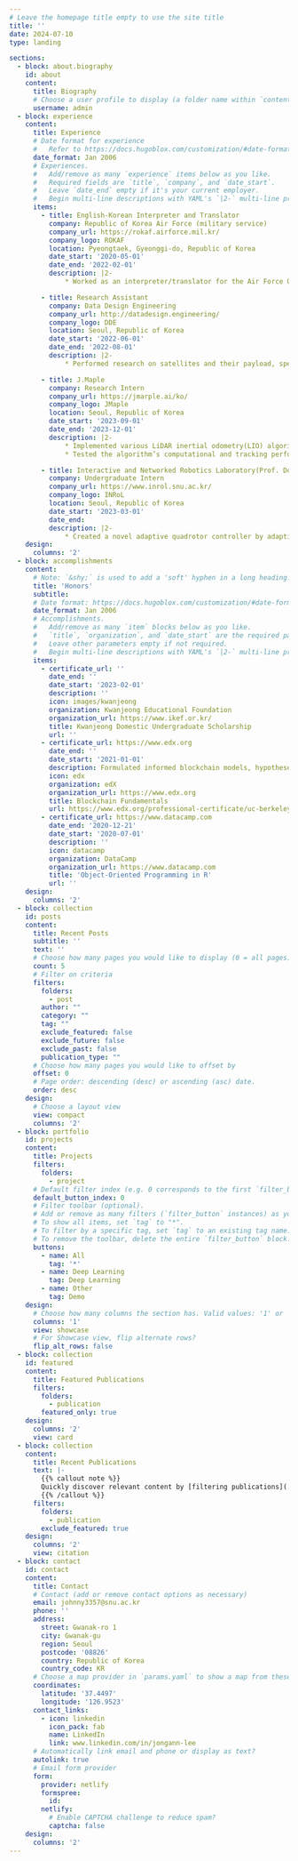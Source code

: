 ```yaml
---
# Leave the homepage title empty to use the site title
title: ''
date: 2024-07-10
type: landing

sections:
  - block: about.biography
    id: about
    content:
      title: Biography
      # Choose a user profile to display (a folder name within `content/authors/`)
      username: admin
  - block: experience
    content:
      title: Experience
      # Date format for experience
      #   Refer to https://docs.hugoblox.com/customization/#date-format
      date_format: Jan 2006
      # Experiences.
      #   Add/remove as many `experience` items below as you like.
      #   Required fields are `title`, `company`, and `date_start`.
      #   Leave `date_end` empty if it's your current employer.
      #   Begin multi-line descriptions with YAML's `|2-` multi-line prefix.
      items:
        - title: English-Korean Interpreter and Translator
          company: Republic of Korea Air Force (military service)
          company_url: https://rokaf.airforce.mil.kr/
          company_logo: ROKAF
          location: Pyeongtaek, Gyeonggi-do, Republic of Korea
          date_start: '2020-05-01'
          date_end: '2022-02-01'
          description: |2-
              * Worked as an interpreter/translator for the Air Force Operations Command A3, interpreting various operational dialogue between ROK and US air force officers, and translating English USAF documents, doctrines and emails for our ROK members and vice versa.

        - title: Research Assistant
          company: Data Design Engineering
          company_url: http://datadesign.engineering/
          company_logo: DDE
          location: Seoul, Republic of Korea
          date_start: '2022-06-01'
          date_end: '2022-08-01'
          description: |2-
              * Performed research on satellites and their payload, specifically focusing on Earth observation satellites and synthetic aperture radar(SAR).

        - title: J.Maple
          company: Research Intern
          company_url: https://jmarple.ai/ko/
          company_logo: JMaple
          location: Seoul, Republic of Korea
          date_start: '2023-09-01'
          date_end: '2023-12-01'
          description: |2-
              * Implemented various LiDAR inertial odometry(LIO) algorithms for quadrotor navigation without GPS.
              * Tested the algorithm’s computational and tracking performance using pre‑recorded LiDAR data.

        - title: Interactive and Networked Robotics Laboratory(Prof. Dongjun Lee)
          company: Undergraduate Intern
          company_url: https://www.inrol.snu.ac.kr/
          company_logo: INRoL
          location: Seoul, Republic of Korea
          date_start: '2023-03-01'
          date_end: 
          description: |2-
              * Created a novel adaptive quadrotor controller by adapting an adaptive control scheme based on the geodesic distance of the manifold of physically consistent inertial parameters, to the geometric tracking controller. 
    design:
      columns: '2'
  - block: accomplishments
    content:
      # Note: `&shy;` is used to add a 'soft' hyphen in a long heading.
      title: 'Honors'
      subtitle:
      # Date format: https://docs.hugoblox.com/customization/#date-format
      date_format: Jan 2006
      # Accomplishments.
      #   Add/remove as many `item` blocks below as you like.
      #   `title`, `organization`, and `date_start` are the required parameters.
      #   Leave other parameters empty if not required.
      #   Begin multi-line descriptions with YAML's `|2-` multi-line prefix.
      items:
        - certificate_url: ''
          date_end: ''
          date_start: '2023-02-01'
          description: ''
          icon: images/kwanjeong
          organization: Kwanjeong Educational Foundation
          organization_url: https://www.ikef.or.kr/
          title: Kwanjeong Domestic Undergraduate Scholarship
          url: ''
        - certificate_url: https://www.edx.org
          date_end: ''
          date_start: '2021-01-01'
          description: Formulated informed blockchain models, hypotheses, and use cases.
          icon: edx
          organization: edX
          organization_url: https://www.edx.org
          title: Blockchain Fundamentals
          url: https://www.edx.org/professional-certificate/uc-berkeleyx-blockchain-fundamentals
        - certificate_url: https://www.datacamp.com
          date_end: '2020-12-21'
          date_start: '2020-07-01'
          description: ''
          icon: datacamp
          organization: DataCamp
          organization_url: https://www.datacamp.com
          title: 'Object-Oriented Programming in R'
          url: ''
    design:
      columns: '2'
  - block: collection
    id: posts
    content:
      title: Recent Posts
      subtitle: ''
      text: ''
      # Choose how many pages you would like to display (0 = all pages)
      count: 5
      # Filter on criteria
      filters:
        folders:
          - post
        author: ""
        category: ""
        tag: ""
        exclude_featured: false
        exclude_future: false
        exclude_past: false
        publication_type: ""
      # Choose how many pages you would like to offset by
      offset: 0
      # Page order: descending (desc) or ascending (asc) date.
      order: desc
    design:
      # Choose a layout view
      view: compact
      columns: '2'
  - block: portfolio
    id: projects
    content:
      title: Projects
      filters:
        folders:
          - project
      # Default filter index (e.g. 0 corresponds to the first `filter_button` instance below).
      default_button_index: 0
      # Filter toolbar (optional).
      # Add or remove as many filters (`filter_button` instances) as you like.
      # To show all items, set `tag` to "*".
      # To filter by a specific tag, set `tag` to an existing tag name.
      # To remove the toolbar, delete the entire `filter_button` block.
      buttons:
        - name: All
          tag: '*'
        - name: Deep Learning
          tag: Deep Learning
        - name: Other
          tag: Demo
    design:
      # Choose how many columns the section has. Valid values: '1' or '2'.
      columns: '1'
      view: showcase
      # For Showcase view, flip alternate rows?
      flip_alt_rows: false
  - block: collection
    id: featured
    content:
      title: Featured Publications
      filters:
        folders:
          - publication
        featured_only: true
    design:
      columns: '2'
      view: card
  - block: collection
    content:
      title: Recent Publications
      text: |-
        {{% callout note %}}
        Quickly discover relevant content by [filtering publications](./publication/).
        {{% /callout %}}
      filters:
        folders:
          - publication
        exclude_featured: true
    design:
      columns: '2'
      view: citation
  - block: contact    
    id: contact
    content:
      title: Contact
      # Contact (add or remove contact options as necessary)
      email: johnny3357@snu.ac.kr
      phone: ''
      address:
        street: Gwanak-ro 1
        city: Gwanak-gu
        region: Seoul
        postcode: '08826'
        country: Republic of Korea
        country_code: KR
      # Choose a map provider in `params.yaml` to show a map from these coordinates
      coordinates:
        latitude: '37.4497'
        longitude: '126.9523'  
      contact_links:
        - icon: linkedin
          icon_pack: fab
          name: LinkedIn
          link: www.linkedin.com/in/jongann-lee
      # Automatically link email and phone or display as text?
      autolink: true
      # Email form provider
      form:
        provider: netlify
        formspree:
          id:
        netlify:
          # Enable CAPTCHA challenge to reduce spam?
          captcha: false
    design:
      columns: '2'
---
```

